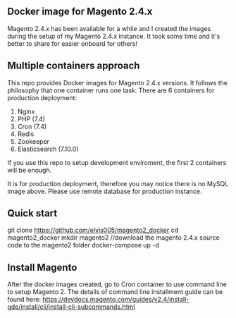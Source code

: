 ## Docker image for Magento 2.4.x
Magento 2.4.x has been available for a while and I created the images during the setup of my Magento 2.4.x instance. It took some time and it's better to share for easier onboard for others!

## Multiple containers approach
This repo provides Docker images for Magento 2.4.x versions. It follows the philosophy that one container runs one task. There are 6 containers for production deployment:

1. Nginx
2. PHP (7.4)
3. Cron (7.4)
4. Redis
5. Zookeeper
6. Elasticsearch (7.10.0)

If you use this repo to setup development enviroment, the first 2 containers will be enough. 

It is for production deployment, therefore you may notice there is no MySQL image above. Please use remote database for production instance.



## Quick start

git clone https://github.com/elvis005/magento2_docker
cd magento2_docker
mkdir magento2
//download the magento 2.4.x source code to the magento2 folder
docker-compose up -d


## Install Magento

After the docker images created, go to Cron container to use command line to setup Magento 2. The details of command line installment guide can be found here: https://devdocs.magento.com/guides/v2.4/install-gde/install/cli/install-cli-subcommands.html
